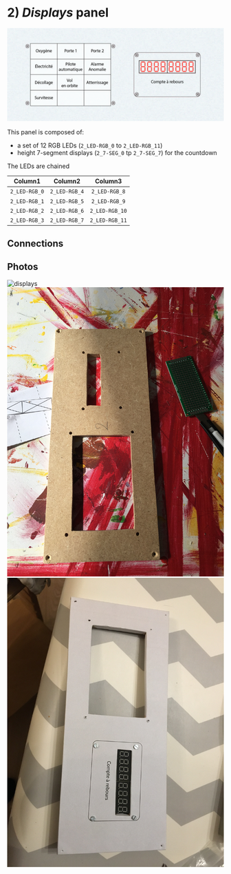 # 2) *Displays* panel

![panel](design-2.jpg)

This panel is composed of:
- a set of 12 RGB LEDs (`2_LED-RGB_0` to `2_LED-RGB_11`)
- height 7-segment displays (`2_7-SEG_0` tp `2_7-SEG_7`) for the countdown

The LEDs are chained

| Column1       | Column2       | Column3       |
|:-------------:|:-------------:|:-------------:|
| `2_LED-RGB_0` | `2_LED-RGB_4` | `2_LED-RGB_8` |
| `2_LED-RGB_1` | `2_LED-RGB_5` | `2_LED-RGB_9` |
| `2_LED-RGB_2` | `2_LED-RGB_6` | `2_LED-RGB_10` |
| `2_LED-RGB_3` | `2_LED-RGB_7` | `2_LED-RGB_11` |


## Connections


## Photos
![displays](../../photos/panels/2-displays/IMG_2275.JPG)
![displays](../../photos/panels/2-displays/IMG_2276.JPG)
![displays](../../photos/panels/2-displays/IMG_2279.JPG)